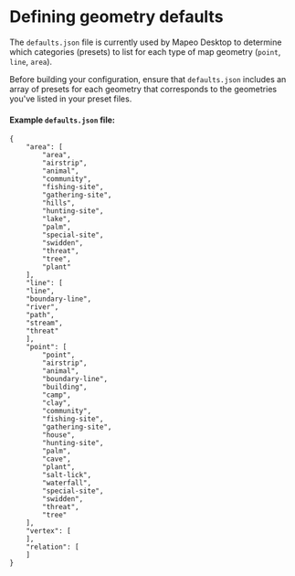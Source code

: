 # Defining geometry defaults

The `defaults.json` file is currently used by Mapeo Desktop to determine which categories (presets) to list for each type of map geometry (`point`, `line`, `area`).

Before building your configuration, ensure that `defaults.json` includes an array of presets for each geometry that corresponds to the geometries you've listed in your preset files.

#### Example `defaults.json` file:

```
{
    "area": [
        "area", 
        "airstrip",
        "animal",
        "community",
        "fishing-site",
        "gathering-site",
        "hills",
        "hunting-site",
        "lake",
        "palm",
        "special-site",
        "swidden",
        "threat",
        "tree",
        "plant"
    ],
    "line": [
    "line",
    "boundary-line",
    "river",
    "path",
    "stream",
    "threat"
    ],
    "point": [
        "point",
        "airstrip",
        "animal",
        "boundary-line",
        "building",
        "camp",
        "clay",
        "community",
        "fishing-site",
        "gathering-site",
        "house",
        "hunting-site",
        "palm",
        "cave",
        "plant",
        "salt-lick",
        "waterfall",
        "special-site",
        "swidden",
        "threat",
        "tree"
    ],
    "vertex": [
    ],
    "relation": [
    ]
}
```
